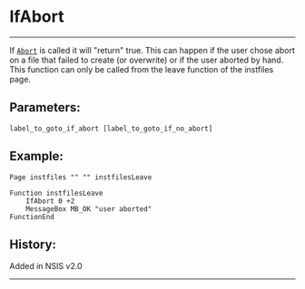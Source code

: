 # IfAbort

---

If [`Abort`][1] is called it will "return" true. This can happen if the user chose abort on a file that failed to create (or overwrite) or if the user aborted by hand. This function can only be called from the leave function of the instfiles page.

## Parameters:

    label_to_goto_if_abort [label_to_goto_if_no_abort]

## Example:

	Page instfiles "" "" instfilesLeave
	 
	Function instfilesLeave
		IfAbort 0 +2
		MessageBox MB_OK "user aborted"
	FunctionEnd

## History:

Added in NSIS v2.0

---

[1]: Abort.md